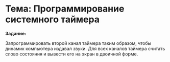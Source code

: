# Тема: Программирование системного таймера

**Задание:**

Запрограммировать второй канал таймера таким образом, чтобы динамик компьютера
издавал звуки.
Для всех каналов таймера считать слово состояния и вывести его на экран в
двоичной форме. 
